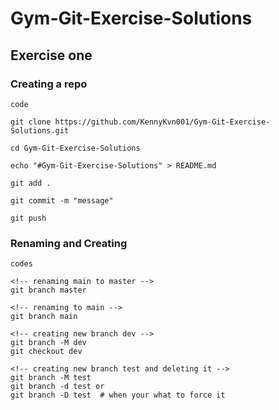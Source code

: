 # Gym-Git-Exercise-Solutions

## Exercise one

### Creating a repo

```
code

git clone https://github.com/KennyKvn001/Gym-Git-Exercise-Solutions.git

cd Gym-Git-Exercise-Solutions

echo "#Gym-Git-Exercise-Solutions" > README.md

git add .

git commit -m "message"

git push

```

### Renaming and Creating

```
codes

<!-- renaming main to master -->
git branch master

<!-- renaming to main -->
git branch main

<!-- creating new branch dev -->
git branch -M dev
git checkout dev

<!-- creating new branch test and deleting it -->
git branch -M test
git branch -d test or
git branch -D test  # when your what to force it

```
